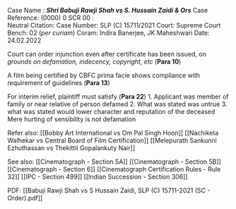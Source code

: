 Case Name : ***Shri Babuji Rawji Shah vs S. Hussain Zaidi & Ors***
Case Reference: (0000) 0 SCR 00 :  
Neutral Citation:
Case Number: SLP (C) 15711/2021
Court: Supreme Court
Bench: 02 (*per curiam*)
Coram: Indira Banerjee, JK Maheshwari
Date: 24.02.2022

Court can order injunction even after certificate has been issued, on *grounds on defamation, indecency, copyright, etc* (**Para 10**)

A film being certified by CBFC prima facie shows compliance with requirement of guidelines (**Para 13**)

For interim relief, plaintiff must satisfy (**Para 22**)
	1. Applicant was member of family or near relative of person defamed
	2. What was stated was untrue
	3. what was stated would lower character and reputation of the deceased
Mere hurting of sensibility is not defamation

Refer also:
[[Bobby Art International vs Om Pal Singh Hoon]]
[[Nachiketa Walhekar vs Central Board of Film Certification]]
[[Melepurath Sankunni Ezhuthassan vs Thekittil Gopalankuty Nair]]

See also:
[[Cinematograph - Section 5A]]
[[Cinematograph - Section 5B]] 
[[Cinematograph - Section 6]] 
[[Cinematograph Certification Rules - Rule 32]]
[[IPC - Section 499]]
[[Indian Succession - Section 306]]

PDF:
[[Babuji Rawji Shah vs S Hussain Zaidi, SLP (C) 15711-2021 (SC - Order).pdf]]